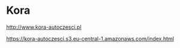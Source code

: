 # Kora

http://www.kora-autoczesci.pl

https://kora-autoczesci.s3.eu-central-1.amazonaws.com/index.html
